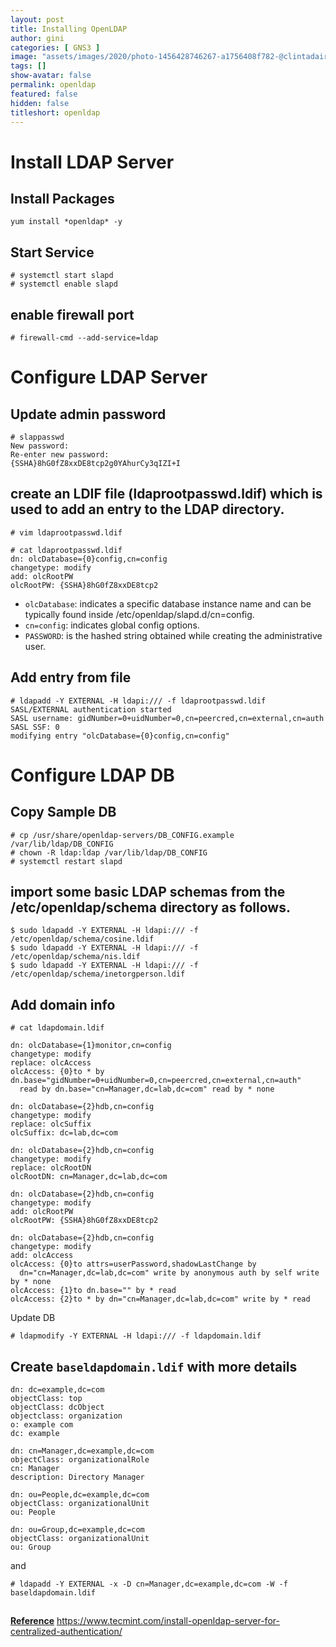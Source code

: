 ```yaml
---
layout: post
title: Installing OpenLDAP
author: gini
categories: [ GNS3 ]
image: "assets/images/2020/photo-1456428746267-a1756408f782-@clintadair.jpg"
tags: []
show-avatar: false
permalink: openldap
featured: false
hidden: false
titleshort: openldap
---
```


# Install LDAP Server

## Install Packages

```
yum install *openldap* -y
```

## Start Service

```
# systemctl start slapd
# systemctl enable slapd
```

## enable firewall port
```
# firewall-cmd --add-service=ldap 
```

# Configure LDAP Server

## Update admin password

```
# slappasswd
New password: 
Re-enter new password:
{SSHA}8hG0fZ8xxDE8tcp2g0YAhurCy3qIZI+I
```

## create an LDIF file (ldaprootpasswd.ldif) which is used to add an entry to the LDAP directory.

```
# vim ldaprootpasswd.ldif

# cat ldaprootpasswd.ldif 
dn: olcDatabase={0}config,cn=config
changetype: modify
add: olcRootPW
olcRootPW: {SSHA}8hG0fZ8xxDE8tcp2
```

- `olcDatabase`: indicates a specific database instance name and can be typically found inside /etc/openldap/slapd.d/cn=config.
- `cn=config`: indicates global config options.
- `PASSWORD`: is the hashed string obtained while creating the administrative user.

## Add entry from file

```
# ldapadd -Y EXTERNAL -H ldapi:/// -f ldaprootpasswd.ldif 
SASL/EXTERNAL authentication started
SASL username: gidNumber=0+uidNumber=0,cn=peercred,cn=external,cn=auth
SASL SSF: 0
modifying entry "olcDatabase={0}config,cn=config"
```

# Configure LDAP DB

## Copy Sample DB
```
# cp /usr/share/openldap-servers/DB_CONFIG.example /var/lib/ldap/DB_CONFIG
# chown -R ldap:ldap /var/lib/ldap/DB_CONFIG 
# systemctl restart slapd
```

## import some basic LDAP schemas from the /etc/openldap/schema directory as follows.

```
$ sudo ldapadd -Y EXTERNAL -H ldapi:/// -f /etc/openldap/schema/cosine.ldif 
$ sudo ldapadd -Y EXTERNAL -H ldapi:/// -f /etc/openldap/schema/nis.ldif
$ sudo ldapadd -Y EXTERNAL -H ldapi:/// -f /etc/openldap/schema/inetorgperson.ldif
```

## Add domain info

```
# cat ldapdomain.ldif 

dn: olcDatabase={1}monitor,cn=config
changetype: modify
replace: olcAccess
olcAccess: {0}to * by dn.base="gidNumber=0+uidNumber=0,cn=peercred,cn=external,cn=auth"
  read by dn.base="cn=Manager,dc=lab,dc=com" read by * none

dn: olcDatabase={2}hdb,cn=config
changetype: modify
replace: olcSuffix
olcSuffix: dc=lab,dc=com

dn: olcDatabase={2}hdb,cn=config
changetype: modify
replace: olcRootDN
olcRootDN: cn=Manager,dc=lab,dc=com

dn: olcDatabase={2}hdb,cn=config
changetype: modify
add: olcRootPW
olcRootPW: {SSHA}8hG0fZ8xxDE8tcp2

dn: olcDatabase={2}hdb,cn=config
changetype: modify
add: olcAccess
olcAccess: {0}to attrs=userPassword,shadowLastChange by
  dn="cn=Manager,dc=lab,dc=com" write by anonymous auth by self write by * none
olcAccess: {1}to dn.base="" by * read
olcAccess: {2}to * by dn="cn=Manager,dc=lab,dc=com" write by * read
```

Update DB
```
# ldapmodify -Y EXTERNAL -H ldapi:/// -f ldapdomain.ldif 
```

## Create `baseldapdomain.ldif` with more details

```
dn: dc=example,dc=com
objectClass: top
objectClass: dcObject
objectclass: organization
o: example com
dc: example

dn: cn=Manager,dc=example,dc=com
objectClass: organizationalRole
cn: Manager
description: Directory Manager

dn: ou=People,dc=example,dc=com
objectClass: organizationalUnit
ou: People

dn: ou=Group,dc=example,dc=com
objectClass: organizationalUnit
ou: Group 
```

and 
```
# ldapadd -Y EXTERNAL -x -D cn=Manager,dc=example,dc=com -W -f baseldapdomain.ldif
```

## 


**[Reference](https://www.howtoforge.com/linux_openldap_setup_server_client)**
https://www.tecmint.com/install-openldap-server-for-centralized-authentication/